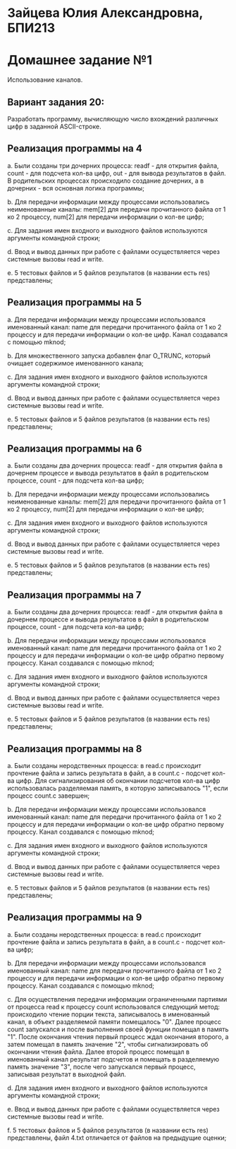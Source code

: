 # Зайцева Юлия Александровна, БПИ213

# Домашнее задание №1
Использование каналов.

## Вариант задания 20: 
Разработать программу, вычисляющую число вхождений различных цифр в заданной ASCII-строке.

## Реализация программы на 4

a. Были созданы три дочерних процесса: readf - для открытия файла, count - для подсчета кол-ва цифр, out - для вывода результатов в файл. В родительских процессах происходило создание дочерних, а в дочерних - вся основная логика программы;

b. Для передачи информации между процессами использовались неименованные каналы: mem[2] для передачи прочитанного файла от 1 ко 2 процессу, num[2] для передачи информации о кол-ве цифр;

c. Для задания имен входного и выходного файлов используются аргументы командной строки;

d. Ввод и вывод данных при работе с файлами осуществляется через системные вызовы read и write.

e. 5 тестовых файлов и 5 файлов результатов (в названии есть res) представлены;

## Реализация программы на 5

a. Для передачи информации между процессами использовался именованный канал: name для передачи прочитанного файла от 1 ко 2 процессу и для передачи информации о кол-ве цифр. Канал создавался с помощью mknod;

b. Для множественного запуска добавлен флаг O_TRUNC, который очищает содержимое именованного канала;

c. Для задания имен входного и выходного файлов используются аргументы командной строки;

d. Ввод и вывод данных при работе с файлами осуществляется через системные вызовы read и write.

e. 5 тестовых файлов и 5 файлов результатов (в названии есть res) представлены;

## Реализация программы на 6

a. Были созданы два дочерних процесса: readf - для открытия файла в дочернем процессе и вывода результатов в файл в родительском процессе, count - для подсчета кол-ва цифр;

b. Для передачи информации между процессами использовались неименованные каналы: mem[2] для передачи прочитанного файла от 1 ко 2 процессу, num[2] для передачи информации о кол-ве цифр;

c. Для задания имен входного и выходного файлов используются аргументы командной строки;

d. Ввод и вывод данных при работе с файлами осуществляется через системные вызовы read и write.

e. 5 тестовых файлов и 5 файлов результатов (в названии есть res) представлены;

## Реализация программы на 7

a. Были созданы два дочерних процесса: readf - для открытия файла в дочернем процессе и вывода результатов в файл в родительском процессе, count - для подсчета кол-ва цифр;

b. Для передачи информации между процессами использовался именованный канал: name для передачи прочитанного файла от 1 ко 2 процессу и для передачи информации о кол-ве цифр обратно первому процессу. Канал создавался с помощью mknod;

c. Для задания имен входного и выходного файлов используются аргументы командной строки;

d. Ввод и вывод данных при работе с файлами осуществляется через системные вызовы read и write.

e. 5 тестовых файлов и 5 файлов результатов (в названии есть res) представлены;

## Реализация программы на 8

a. Были созданы неродственных процесса: в read.c происходит прочтение файла и запись результата в файл, а в count.c - подсчет кол-ва цифр. Для сигнализирования об окончании подсчетов кол-ва цифр использовалась разделяемая память, в которую записывалось "1", если процесс count.c завершен;

b. Для передачи информации между процессами использовался именованный канал: name для передачи прочитанного файла от 1 ко 2 процессу и для передачи информации о кол-ве цифр обратно первому процессу. Канал создавался с помощью mknod;

c. Для задания имен входного и выходного файлов используются аргументы командной строки;

d. Ввод и вывод данных при работе с файлами осуществляется через системные вызовы read и write.

e. 5 тестовых файлов и 5 файлов результатов (в названии есть res) представлены;

## Реализация программы на 9

a. Были созданы неродственных процесса: в read.c происходит прочтение файла и запись результата в файл, а в count.c - подсчет кол-ва цифр;

b. Для передачи информации между процессами использовался именованный канал: name для передачи прочитанного файла от 1 ко 2 процессу и для передачи информации о кол-ве цифр обратно первому процессу. Канал создавался с помощью mknod;

c. Для осуществления передачи информации ограниченными партиями от процесса read к процессу count использовался следующий метод: происходило чтение порции текста, записывалось в именованный канал, в объект разделяемой памяти помещалось "0". Далее процесс count запускался и после выполнения своей функции помещал в память "1". После окончания чтения первый процесс ждал окончания второго, а затем помещал в память значение "2", чтобы сигнализировать об окончании чтения файла. Далее второй процесс помещал в именованный канал результат подсчетов и помещать в разделяемую память значение "3", после чего запускался первый процесс, записывая результат в выходной файл.

d. Для задания имен входного и выходного файлов используются аргументы командной строки;

e. Ввод и вывод данных при работе с файлами осуществляется через системные вызовы read и write.

f. 5 тестовых файлов и 5 файлов результатов (в названии есть res) представлены, файл 4.txt отличается от файлов на предыдущие оценки;
